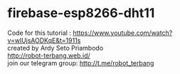 # firebase-esp8266-dht11

Code for this tutorial : https://www.youtube.com/watch?v=wlUjsAODKqE&t=1911s  
created by Ardy Seto Priambodo  
http://robot-terbang.web.id/  
join our telegram group: http://t.me/robot_terbang  
